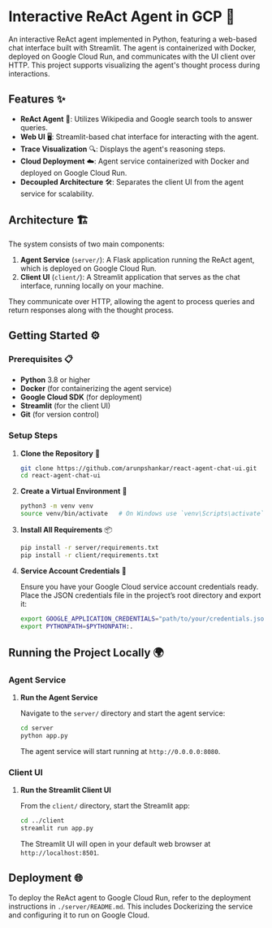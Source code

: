 # Interactive ReAct Agent in GCP 🚀

An interactive ReAct agent implemented in Python, featuring a web-based chat interface built with Streamlit. The agent is containerized with Docker, deployed on Google Cloud Run, and communicates with the UI client over HTTP. This project supports visualizing the agent's thought process during interactions.

## Features ✨

- **ReAct Agent** 🤖: Utilizes Wikipedia and Google search tools to answer queries.
- **Web UI** 🖥️: Streamlit-based chat interface for interacting with the agent.
- **Trace Visualization** 🔍: Displays the agent's reasoning steps.
- **Cloud Deployment** ☁️: Agent service containerized with Docker and deployed on Google Cloud Run.
- **Decoupled Architecture** 🛠️: Separates the client UI from the agent service for scalability.

## Architecture 🏗️

The system consists of two main components:

1. **Agent Service** (`server/`): A Flask application running the ReAct agent, which is deployed on Google Cloud Run.
2. **Client UI** (`client/`): A Streamlit application that serves as the chat interface, running locally on your machine.

They communicate over HTTP, allowing the agent to process queries and return responses along with the thought process.

## Getting Started ⚙️

### Prerequisites 📋

- **Python** 3.8 or higher
- **Docker** (for containerizing the agent service)
- **Google Cloud SDK** (for deployment)
- **Streamlit** (for the client UI)
- **Git** (for version control)

### Setup Steps

1. **Clone the Repository** 📂

    ```bash
    git clone https://github.com/arunpshankar/react-agent-chat-ui.git
    cd react-agent-chat-ui
    ```

2. **Create a Virtual Environment** 🐍

    ```bash
    python3 -m venv venv
    source venv/bin/activate   # On Windows use `venv\Scripts\activate`
    ```

3. **Install All Requirements** 📦

    ```bash
    pip install -r server/requirements.txt
    pip install -r client/requirements.txt
    ```

4. **Service Account Credentials** 🔑

   Ensure you have your Google Cloud service account credentials ready. Place the JSON credentials file in the project’s root directory and export it:

    ```bash
    export GOOGLE_APPLICATION_CREDENTIALS="path/to/your/credentials.json"
    export PYTHONPATH=$PYTHONPATH:.
    ```

## Running the Project Locally 🌍

### Agent Service

1. **Run the Agent Service**

    Navigate to the `server/` directory and start the agent service:

    ```bash
    cd server
    python app.py
    ```

   The agent service will start running at `http://0.0.0.0:8080`.

### Client UI

1. **Run the Streamlit Client UI**

    From the `client/` directory, start the Streamlit app:

    ```bash
    cd ../client
    streamlit run app.py
    ```

   The Streamlit UI will open in your default web browser at `http://localhost:8501`.

## Deployment 🌐

To deploy the ReAct agent to Google Cloud Run, refer to the deployment instructions in `./server/README.md`. This includes Dockerizing the service and configuring it to run on Google Cloud.